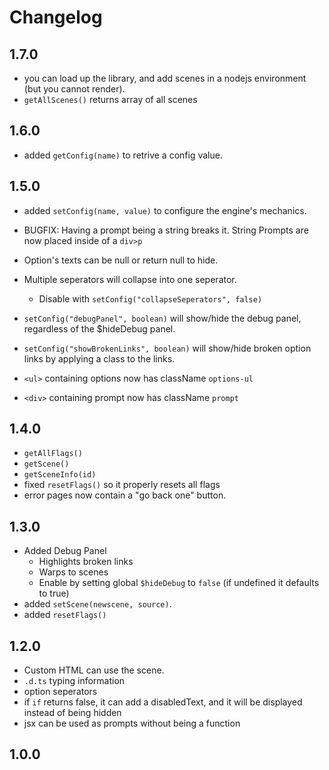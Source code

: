 # Changelog

## 1.7.0
- you can load up the library, and add scenes in a nodejs environment (but you cannot render).
- `getAllScenes()` returns array of all scenes

## 1.6.0
- added `getConfig(name)` to retrive a config value.

## 1.5.0
- added `setConfig(name, value)` to configure the engine's mechanics.
- BUGFIX: Having a prompt being a string breaks it. String Prompts are now placed inside of a `div>p`
- Option's texts can be null or return null to hide.
- Multiple seperators will collapse into one seperator.
    - Disable with `setConfig("collapseSeperators", false)`

- `setConfig("debugPanel", boolean)` will show/hide the debug panel, regardless of the $hideDebug panel.
- `setConfig("showBrokenLinks", boolean)` will show/hide broken option links by applying a class to the links.

- `<ul>` containing options now has className `options-ul`
- `<div>` containing prompt now has className `prompt`

## 1.4.0
- `getAllFlags()`
- `getScene()`
- `getSceneInfo(id)`
- fixed `resetFlags()` so it properly resets all flags
- error pages now contain a "go back one" button.

## 1.3.0
- Added Debug Panel
    - Highlights broken links
    - Warps to scenes
    - Enable by setting global `$hideDebug` to `false` (if undefined it defaults to true)
- added `setScene(newscene, source)`.
- added `resetFlags()`

## 1.2.0
- Custom HTML can use the scene.
- `.d.ts` typing information
- option seperators
- if `if` returns false, it can add a disabledText, and it will be displayed instead of being hidden
- jsx can be used as prompts without being a function

## 1.0.0